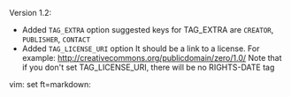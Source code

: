 Version 1.2:

* Added `TAG_EXTRA` option
  suggested keys for TAG_EXTRA are `CREATOR`, `PUBLISHER`, `CONTACT`
* Added `TAG_LICENSE_URI` option
  It should be a link to a license. For example: 
  http://creativecommons.org/publicdomain/zero/1.0/
  Note that if you don't set TAG_LICENSE_URI, there will be no RIGHTS-DATE tag

vim: set ft=markdown:

